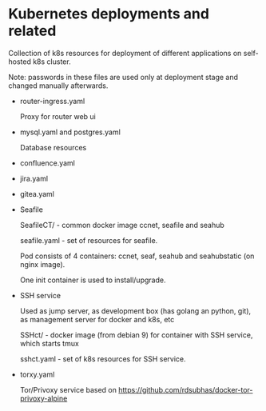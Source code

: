 Kubernetes deployments and related
==================================

Collection of k8s resources for deployment of different applications on self-hosted k8s cluster.

Note: passwords in these files are used only at deployment stage and changed manually afterwards.

* router-ingress.yaml

  Proxy for router web ui

* mysql.yaml and postgres.yaml

  Database resources

* confluence.yaml
* jira.yaml
* gitea.yaml
* Seafile

  SeafileCT/ - common docker image ccnet, seafile and seahub

  seafile.yaml - set of resources for seafile.

  Pod consists of 4 containers: ccnet, seaf, seahub and seahubstatic (on nginx image).

  One init container is used to install/upgrade.

* SSH service

  Used as jump server, as development box (has golang an python, git), as management server for docker and k8s, etc

  SSHct/ - docker image (from debian 9) for container with SSH service, which starts tmux

  sshct.yaml - set of k8s resources for SSH service.

* torxy.yaml

  Tor/Privoxy service based on https://github.com/rdsubhas/docker-tor-privoxy-alpine

